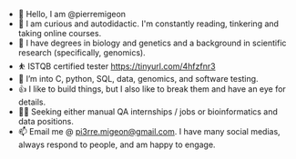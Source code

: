 - 👋 Hello, I am @pierremigeon
- 🌱 I am curious and autodidactic. I'm constantly reading, tinkering and taking online courses.
- 🔬 I have degrees in biology and genetics and a background in scientific research (specifically, genomics).
- :bouncing_ball_person: ISTQB certified tester https://tinyurl.com/4hfzfnr3
- 👀 I’m into C, python, SQL, data, genomics, and software testing. 
- 👍 I like to build things, but I also like to break them and have an eye for details.
- 👨‍💻 Seeking either manual QA internships / jobs or bioinformatics and data positions.
- 📫 Email me @ pi3rre.migeon@gmail.com. I have many social medias, always respond to people, and am happy to engage.

<!---
pierremigeon/pierremigeon is a ✨ special ✨ repository because its `README.md` (this file) appears on your GitHub profile.
You can click the Preview link to take a look at your changes.
--->
